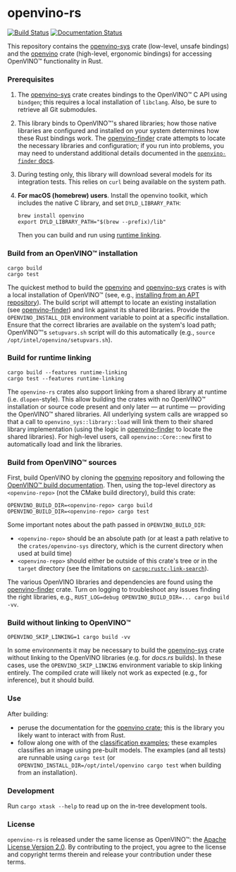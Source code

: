 # openvino-rs

[![Build Status](https://github.com/intel/openvino-rs/workflows/CI/badge.svg)][ci]
[![Documentation Status](https://docs.rs/openvino/badge.svg)][docs]

This repository contains the [openvino-sys] crate (low-level, unsafe bindings) and the [openvino]
crate (high-level, ergonomic bindings) for accessing OpenVINO™ functionality in Rust.

[openvino]: crates/openvino
[openvino-sys]: crates/openvino-sys
[openvino-finder]: crates/openvino-finder
[upstream]: crates/openvino-sys/upstream
[docs]: https://docs.rs/openvino
[ci]: https://github.com/abrown/openvino-rs/actions?query=workflow%3ACI



### Prerequisites

1. The [openvino-sys] crate creates bindings to the OpenVINO™ C API using `bindgen`; this requires a
   local installation of `libclang`. Also, be sure to retrieve all Git submodules.

2. This library binds to OpenVINO™'s shared libraries; how those native libraries are configured and
   installed on your system determines how these Rust bindings work. The [openvino-finder] crate
   attempts to locate the necessary libraries and configuration; if you run into problems, you may
   need to understand additional details documented in the [`openvino-finder`
   docs][openvino-finder-docs].

[openvino-finder-docs]: https://docs.rs/openvino-finder

3. During testing only, this library will download several models for its integration tests. This
   relies on `curl` being available on the system path.

4. __For macOS (homebrew) users__. Install the openvino toolkit, which includes the native C
   library, and set `DYLD_LIBRARY_PATH`:
   ```
   brew install openvino
   export DYLD_LIBRARY_PATH="$(brew --prefix)/lib"
   ```
   Then you can build and run using [runtime linking](#build-for-runtime-linking).

### Build from an OpenVINO™ installation

```shell script
cargo build
cargo test
```

The quickest method to build the [openvino] and [openvino-sys] crates is with a local installation
of OpenVINO™ (see, e.g., [installing from an APT repository][install-apt]). The build script will
attempt to locate an existing installation (see [openvino-finder]) and link against its shared
libraries. Provide the `OPENVINO_INSTALL_DIR` environment variable to point at a specific
installation. Ensure that the correct libraries are available on the system's load path; OpenVINO™'s
`setupvars.sh` script will do this automatically (e.g., `source /opt/intel/openvino/setupvars.sh`).

[install-apt]: https://docs.openvinotoolkit.org/latest/openvino_docs_install_guides_installing_openvino_apt.html



### Build for runtime linking

```shell script
cargo build --features runtime-linking
cargo test --features runtime-linking
```

The `openvino-rs` crates also support linking from a shared library at runtime (i.e.
`dlopen`-style). This allow building the crates with no OpenVINO™ installation or source code
present and only later &mdash; at runtime &mdash; providing the OpenVINO™ shared libraries. All
underlying system calls are wrapped so that a call to `openvino_sys::library::load` will link them
to their shared library implementation (using the logic in [openvino-finder] to locate the shared
libraries). For high-level users, call `openvino::Core::new` first to automatically load and link
the libraries.



### Build from OpenVINO™ sources

First, build OpenVINO by cloning the [openvino] repository and following the [OpenVINO™ build
documentation]. Then, using the top-level directory as `<openvino-repo>` (not the CMake build
directory), build this crate:

```shell script
OPENVINO_BUILD_DIR=<openvino-repo> cargo build
OPENVINO_BUILD_DIR=<openvino-repo> cargo test
```

Some important notes about the path passed in `OPENVINO_BUILD_DIR`:
- `<openvino-repo>` should be an absolute path (or at least a path relative to the
  `crates/openvino-sys` directory, which is the current directory when used at build time)
- `<openvino-repo>` should either be outside of this crate's tree or in the `target` directory (see
  the limitations on [`cargo:rustc-link-search`]).

The various OpenVINO libraries and dependencies are found using the [openvino-finder] crate. Turn on
logging to troubleshoot any issues finding the right libraries, e.g., `RUST_LOG=debug
OPENVINO_BUILD_DIR=... cargo build -vv`.

[openvino]: https://github.com/openvinotoolkit/openvino
[OpenVINO™ build documentation]: https://github.com/openvinotoolkit/openvino/blob/master/build-instruction.md
[`cargo:rustc-link-search`]: https://doc.rust-lang.org/cargo/reference/build-scripts.html#rustc-link-search



### Build without linking to OpenVINO™

```shell script
OPENVINO_SKIP_LINKING=1 cargo build -vv
```

In some environments it may be necessary to build the [openvino-sys] crate without linking to the
OpenVINO libraries (e.g. for *docs.rs* builds). In these cases, use the `OPENVINO_SKIP_LINKING`
environment variable to skip linking entirely. The compiled crate will likely not work as expected
(e.g., for inference), but it should build.



### Use

After building:
  - peruse the documentation for the [openvino crate][docs]; this is the library you likely want to
    interact with from Rust.
  - follow along one with of the [classification examples](crates/openvino/tests); these examples
    classifies an image using pre-built models. The examples (and all tests) are runnable using
    `cargo test` (or `OPENVINO_INSTALL_DIR=/opt/intel/openvino cargo test` when building from an
    installation).



### Development

Run `cargo xtask --help` to read up on the in-tree development tools.



### License

`openvino-rs` is released under the same license as OpenVINO™: the [Apache License Version
2.0][license]. By contributing to the project, you agree to the license and copyright terms therein
and release your contribution under these terms.

[license]: LICENSE

